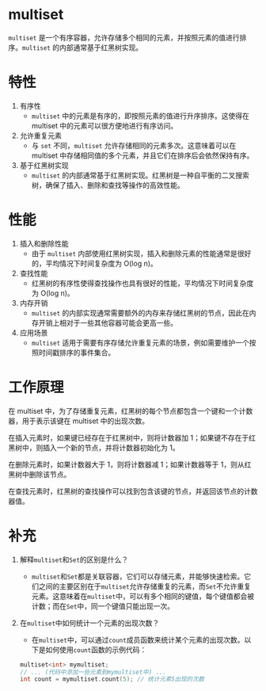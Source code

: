 # multiset

`multiset` 是一个有序容器，允许存储多个相同的元素，并按照元素的值进行排序。`multiset` 的内部通常基于红黑树实现。

# 特性

1. 有序性 
   - `multiset` 中的元素是有序的，即按照元素的值进行升序排序。这使得在 multiset 中的元素可以很方便地进行有序访问。
2. 允许重复元素 
   - 与 `set` 不同，`multiset` 允许存储相同的元素多次。这意味着可以在 multiset 中存储相同值的多个元素，并且它们在排序后会依然保持有序。
3. 基于红黑树实现 
   - `multiset` 的内部通常基于红黑树实现。红黑树是一种自平衡的二叉搜索树，确保了插入、删除和查找等操作的高效性能。

# 性能

1. 插入和删除性能 
   - 由于 `multiset` 内部使用红黑树实现，插入和删除元素的性能通常是很好的，平均情况下时间复杂度为 O(log n)。
2. 查找性能 
   - 红黑树的有序性使得查找操作也具有很好的性能，平均情况下时间复杂度为 O(log n)。
3. 内存开销 
   - `multiset` 的内部实现通常需要额外的内存来存储红黑树的节点，因此在内存开销上相对于一些其他容器可能会更高一些。
4. 应用场景 
   - `multiset` 适用于需要有序存储允许重复元素的场景，例如需要维护一个按照时间戳排序的事件集合。

# 工作原理

在 multiset 中，为了存储重复元素，红黑树的每个节点都包含一个键和一个计数器，用于表示该键在 multiset 中的出现次数。

在插入元素时，如果键已经存在于红黑树中，则将计数器加 1；如果键不存在于红黑树中，则插入一个新的节点，并将计数器初始化为 1。

在删除元素时，如果计数器大于 1，则将计数器减 1；如果计数器等于 1，则从红黑树中删除该节点。

在查找元素时，红黑树的查找操作可以找到包含该键的节点，并返回该节点的计数器值。



# 补充

1. 解释`multiset`和`Set`的区别是什么？ 

   - `multiset`和`Set`都是关联容器，它们可以存储元素，并能够快速检索。它们之间的主要区别在于`multiset`允许存储重复的元素，而`Set`不允许重复元素。这意味着在`multiset`中，可以有多个相同的键值，每个键值都会被计数；而在`Set`中，同一个键值只能出现一次。

2. 在`multiset`中如何统计一个元素的出现次数？ 

   - 在`multiset`中，可以通过`count`成员函数来统计某个元素的出现次数。以下是如何使用`count`函数的示例代码：

   ```cpp
   multiset<int> mymultiset;
   // ... (代码中添加一些元素到mymultiset中) ...
   int count = mymultiset.count(5); // 统计元素5出现的次数
   ```